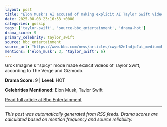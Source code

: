 ```yaml
---
layout: post
title: "Elon Musk's AI accused of making explicit AI Taylor Swift videos"
date: 2025-08-08 23:16:53 +0000
categories: gossip
tags: ['taylor-swift', 'source-bbc_entertainment', 'drama-hot']
drama_score: 9
primary_celebrity: taylor_swift
source: bbc_entertainment
source_url: "https://www.bbc.com/news/articles/cwye62e1ndjo?at_medium=RSS&at_campaign=rss"
mentions: {'elon_musk': 3, 'taylor_swift': 6}
---
```


Grok Imagine's "spicy" mode made explicit videos of Taylor Swift, according to The Verge and Gizmodo.

**Drama Score:** 9 | **Level:** HOT

**Celebrities Mentioned:** Elon Musk, Taylor Swift

[Read full article at Bbc Entertainment](https://www.bbc.com/news/articles/cwye62e1ndjo?at_medium=RSS&at_campaign=rss)

---
*This post was automatically generated from RSS feeds. Drama scores are calculated based on mention frequency and source reliability.*
